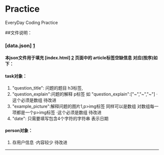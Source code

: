 # Practice
EveryDay Coding Practice



##文件说明：

###  [data.json] [1]
>  
####   本json文件用于填充 [index.html] [2] 页面中的 article标签空缺信息 对应(按序)如下：
####   task对象：
1.   "question_title":  问题的题目 h3标签,
2.   "question_explain":问题的解释 p标签    如 "question_explain":["~","~","~"] ·这个必须是数组 待改进
3.   "example_picture":解释问题的图片1,p>img标签   同样可以是数组 对数组每一项都是一个p>img标签  ·这个必须是数组 待改进
4.   "date":  只需要填写包含4个字符的字符串 表示日期
>
####   person对象：
1.   存用户信息 ·内容较少 待改进   

***

  [1]: file:///home/joe/myownpractice/data.json        
  [2]: file:///home/joe/myownpractice/index.html

